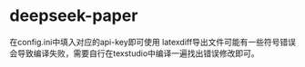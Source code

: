 # deepseek-paper
在config.ini中填入对应的api-key即可使用
latexdiff导出文件可能有一些符号错误会导致编译失败，需要自行在texstudio中编译一遍找出错误修改即可。
